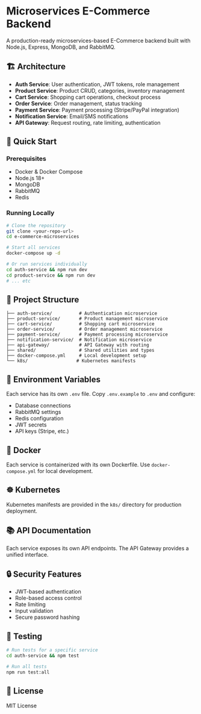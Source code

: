 # Microservices E-Commerce Backend

A production-ready microservices-based E-Commerce backend built with Node.js, Express, MongoDB, and RabbitMQ.

## 🏗️ Architecture

- **Auth Service**: User authentication, JWT tokens, role management
- **Product Service**: Product CRUD, categories, inventory management
- **Cart Service**: Shopping cart operations, checkout process
- **Order Service**: Order management, status tracking
- **Payment Service**: Payment processing (Stripe/PayPal integration)
- **Notification Service**: Email/SMS notifications
- **API Gateway**: Request routing, rate limiting, authentication

## 🚀 Quick Start

### Prerequisites
- Docker & Docker Compose
- Node.js 18+
- MongoDB
- RabbitMQ
- Redis

### Running Locally
```bash
# Clone the repository
git clone <your-repo-url>
cd e-commerce-microservices

# Start all services
docker-compose up -d

# Or run services individually
cd auth-service && npm run dev
cd product-service && npm run dev
# ... etc
```

## 📁 Project Structure
```
├── auth-service/          # Authentication microservice
├── product-service/       # Product management microservice
├── cart-service/          # Shopping cart microservice
├── order-service/         # Order management microservice
├── payment-service/       # Payment processing microservice
├── notification-service/  # Notification microservice
├── api-gateway/           # API Gateway with routing
├── shared/                # Shared utilities and types
├── docker-compose.yml     # Local development setup
└── k8s/                  # Kubernetes manifests
```

## 🔧 Environment Variables

Each service has its own `.env` file. Copy `.env.example` to `.env` and configure:

- Database connections
- RabbitMQ settings
- Redis configuration
- JWT secrets
- API keys (Stripe, etc.)

## 🐳 Docker

Each service is containerized with its own Dockerfile. Use `docker-compose.yml` for local development.

## ☸️ Kubernetes

Kubernetes manifests are provided in the `k8s/` directory for production deployment.

## 📚 API Documentation

Each service exposes its own API endpoints. The API Gateway provides a unified interface.

## 🔒 Security Features

- JWT-based authentication
- Role-based access control
- Rate limiting
- Input validation
- Secure password hashing

## 🧪 Testing

```bash
# Run tests for a specific service
cd auth-service && npm test

# Run all tests
npm run test:all
```

## 📝 License

MIT License

